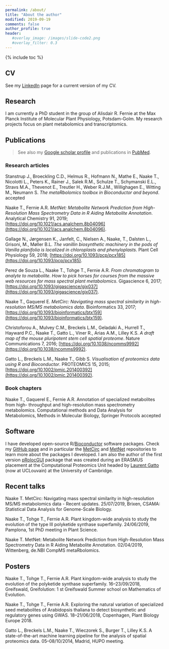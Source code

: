 ```yaml
---
permalink: /about/
title: "About the author"
modified: 2019-09-19
comments: false
author_profile: true
header:
   #overlay_image: /images/slide-code2.png
   #overlay_filter: 0.3
---
```


{% include toc %}


## CV

See my [LinkedIn](https://www.linkedin.com/in/thomas-naake-2b31158a/) page for a 
current version of my CV. 

## Research

I am currently a PhD student in the group of Alisdair R. Fernie at the 
Max Planck Institute of Molecular Plant Physiology, Potsdam-Golm. My 
research projects focus on plant metabolomics and transcriptomics. 

## Publications

> See also my [Google scholar 
> profile](https://scholar.google.de/citations?user=gh9evjAAAAAJ&hl=en)
> and publications in 
> [PubMed](https://www.ncbi.nlm.nih.gov/pubmed/?term=naake+thomas).

### Research articles

Stanstrup J., Broeckling C.D., Helmus R., Hofmann N., Mathe E., Naake T., Nicolotti L.,
Peters K., Rainer J., Salek R.M., Schulze T., Schymanski E.L., Stravs M.A., Thevenot E.,
Treutler H., Weber R.J.M., Willighagen E., Witting M., Neumann S. *The metaRbolomics
toolbox in Bioconductor and beyond*. accepted

Naake T., Fernie A.R. *MetNet: Metabolite Network Prediction from High-Resolution Mass
Spectrometry Data in R Aiding Metabolite Annotation*. Analytical Chemistry 91, 2019; 
[https://doi.org/10.1021/acs.analchem.8b04096](https://doi.org/10.1021/acs.analchem.8b04096).

Gallage N., Jørgensen K., Janfelt, C., Nielsen A., Naake, T., Dalsten L., Grisoni, M., Møller
B.L. *The vanillin biosynthetic machinery in the pods of Vanilla planifolia is localized in
chloroplasts and phenyloplasts*. Plant Cell Physiology 59, 2018; 
[https://doi.org/10.1093/pcp/pcx185](https://doi.org/10.1093/pcp/pcx185).

Perez de Souza L., Naake T., Tohge T., Fernie A.R. *From chromatogram to analyte to
metabolite. How to pick horses for courses from the massive web resources for mass spectral
plant metabolomics*. Gigascience 6, 2017; 
[https://doi.org/10.1093/gigascience/gix037](https://doi.org/10.1093/gigascience/gix037).

Naake T., Gaquerel E. *MetCirc: Navigating mass spectral similarity in high-resolution
MS/MS metabolomics data*. Bioinformatics 33, 2017; 
[https://doi.org/10.1093/bioinformatics/btx159](https://doi.org/10.1093/bioinformatics/btx159).

Christoforou A., Mulvey C.M., Breckels L.M., Geladaki A., Hurrell T., Hayward P.C., Naake
T., Gatto L., Viner R., Arias A.M., Lilley K.S. *A draft map of the mouse pluripotent stem
cell spatial proteome*. Nature Communications 7, 2016; 
[https://doi.org/10.1038/ncomms9992](https://doi.org/10.1038/ncomms9992).

Gatto L., Breckels L.M., Naake T., Gibb S. *Visualisation of proteomics data using R and
Bioconductor*. PROTEOMICS 15, 2015;
[https://doi.org/10.1002/pmic.201400392](https://doi.org/10.1002/pmic.201400392).



### Book chapters 

Naake T., Gaquerel E., Fernie A.R. Annotation of specialized metabolites from high-
throughput and high-resolution mass spectrometry metabolomics. Computational methods
and Data Analysis for Metabolomics, Methods in Molecular Biology, Springer Protocols
accepted

## Software

I have developed open-source 
R/[Bioconductor](http://www.bioconductor.org) software packages. Check my
[GitHub page](http://www.github.com/tnaake) and in particular
the [MetCirc](http://www.github.com/tnaake/MetCirc) and 
[MetNet](http://www.github.com/tnaake/MetNet) repositories to learn more
about the packages I developed. I am also the author of the first version
[pRolocGUI](https://github.com/ComputationalProteomicsUnit/pRolocGUI)
package that was created during an ERASMUS placement at the 
Computational Proteomics Unit headed 
by [Laurent Gatto](http://lgatto.github.io) (now at UCLouvain) at the 
University of Cambridge. 


## Recent talks 

Naake T. MetCirc: Navigating mass spectral similarity in high-resolution MS/MS metabolomics
data - Recent updates. 25/07/2019, Brixen, CSAMA: Statistical Data Analysis
for Genome-Scale Biology.

Naake T., Tohge T., Fernie A.R. Plant kingdom-wide analysis to study the evolution of the
type III polyketide synthase superfamily. 24/06/2019, Pamplona,
1st PhD meeting in Plant Science.

Naake T. MetNet: Metabolite Network Prediction from High-Resolution Mass Spectrometry
Data in R Aiding Metabolite Annotation. 02/04/2019, Wittenberg, de.NBI
CompMS metaRbolomics.


## Posters 

Naake T., Tohge T., Fernie A.R. Plant kingdom-wide analysis to study the evolution of
the polyketide synthase superfamily. 16–23/09/2018, Greifswald, Greifolution: 1 st
Greifswald Summer school on Mathematics of Evolution.

Naake T., Tohge T., Fernie A.R. Exploring the natural variation of specialized seed metabolites
of Arabidopsis thaliana to detect biosynthetic and regulatory genes using GWAS.
18–21/06/2018, Copenhagen, Plant Biology Europe 2018.

Gatto L., Breckels L.M., Naake T., Wieczorek S., Burger T., Lilley K.S. A state-of-the-art
machine learning pipeline for the analysis of spatial proteomics data. 05–08/10/2014,
Madrid, HUPO meeting.

